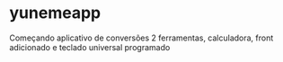 # yunemeapp
Começando aplicativo de conversões
2 ferramentas, calculadora, front adicionado e teclado universal programado
